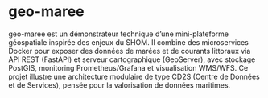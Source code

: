 # geo-maree
geo-maree est un démonstrateur technique d’une mini-plateforme géospatiale inspirée des enjeux du SHOM. Il combine des microservices Docker pour exposer des données de marées et de courants littoraux via API REST (FastAPI) et serveur cartographique (GeoServer), avec stockage PostGIS, monitoring Prometheus/Grafana et visualisation WMS/WFS. Ce projet illustre une architecture modulaire de type CD2S (Centre de Données et de Services), pensée pour la valorisation de données maritimes.
